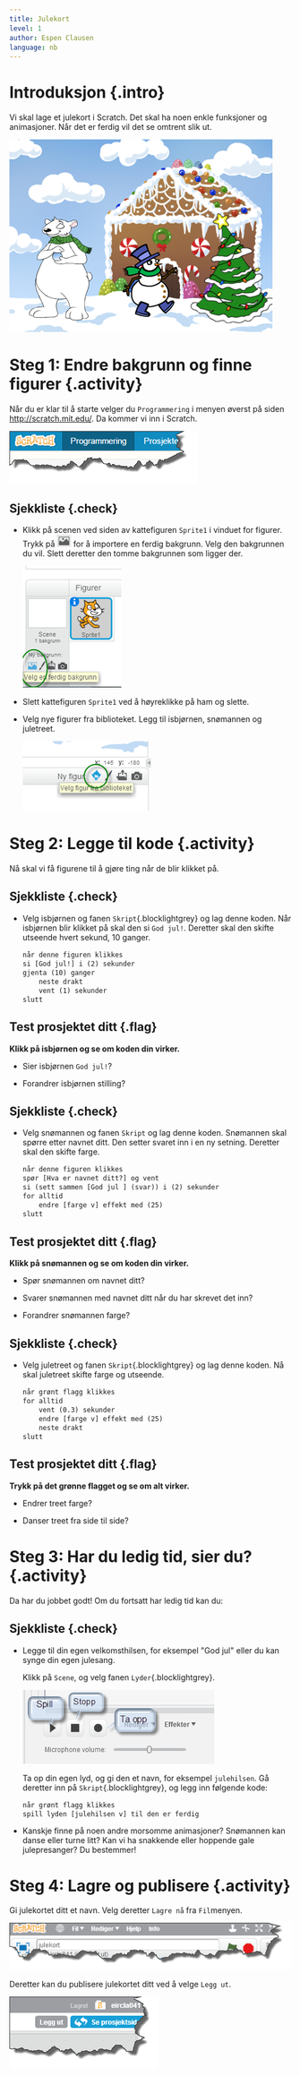 ```yaml
---
title: Julekort
level: 1
author: Espen Clausen
language: nb
---
```


# Introduksjon {.intro}

Vi skal lage et julekort i Scratch. Det skal ha noen enkle funksjoner
og animasjoner. Når det er ferdig vil det se omtrent slik ut.

![](julekort.png)

# Steg 1: Endre bakgrunn og finne figurer {.activity}

Når du er klar til å starte velger du `Programmering` i menyen øverst
på siden <http://scratch.mit.edu/>. Da kommer vi inn i Scratch.

![](programmering.png)

## Sjekkliste {.check}

+ Klikk på scenen ved siden av kattefiguren `Sprite1` i vinduet for
  figurer. Trykk på ![](../bilder/bakgrunn-fra-bibliotek.png) for å
  importere en ferdig bakgrunn. Velg den bakgrunnen du vil. Slett
  deretter den tomme bakgrunnen som ligger der.

  ![](ny_bakgrunn.png)

+ Slett kattefiguren `Sprite1` ved å høyreklikke på ham og slette.

+ Velg nye figurer fra biblioteket. Legg til isbjørnen, snømannen og
  juletreet.

  ![](velg_figurer.png)

# Steg 2: Legge til kode {.activity}

Nå skal vi få figurene til å gjøre ting når de blir klikket på.

## Sjekkliste {.check}

+ Velg isbjørnen og fanen `Skript`{.blocklightgrey} og lag denne
  koden. Når isbjørnen blir klikket på skal den si `God jul!`.
  Deretter skal den skifte utseende hvert sekund, 10 ganger.

  ```blocks
  når denne figuren klikkes
  si [God jul!] i (2) sekunder
  gjenta (10) ganger
      neste drakt
      vent (1) sekunder
  slutt
  ```

## Test prosjektet ditt {.flag}

__Klikk på isbjørnen og se om koden din virker.__

+ Sier isbjørnen `God jul!`?

+ Forandrer isbjørnen stilling?

## Sjekkliste {.check}

+ Velg snømannen og fanen `Skript` og lag denne koden.  Snømannen skal
  spørre etter navnet ditt. Den setter svaret inn i en ny
  setning. Deretter skal den skifte farge.

  ```blocks
  når denne figuren klikkes
  spør [Hva er navnet ditt?] og vent
  si (sett sammen [God jul ] (svar)) i (2) sekunder
  for alltid
      endre [farge v] effekt med (25)
  slutt
  ```

## Test prosjektet ditt {.flag}

__Klikk på snømannen og se om koden din virker.__

+ Spør snømannen om navnet ditt?

+ Svarer snømannen med navnet ditt når du har skrevet det inn?

+ Forandrer snømannen farge?

## Sjekkliste {.check}

+ Velg juletreet og fanen `Skript`{.blocklightgrey} og lag denne
koden.  Nå skal juletreet skifte farge og utseende.

  ```blocks
  når grønt flagg klikkes
  for alltid
      vent (0.3) sekunder
      endre [farge v] effekt med (25)
      neste drakt
  slutt
  ```

## Test prosjektet ditt {.flag}

__Trykk på det grønne flagget og se om alt virker.__

+ Endrer treet farge?

+ Danser treet fra side til side?

# Steg 3: Har du ledig tid, sier du? {.activity}

Da har du jobbet godt! Om du fortsatt har ledig tid kan du:

## Sjekkliste {.check}

+ Legge til din egen velkomsthilsen, for eksempel "God jul" eller du
kan synge din egen julesang.

  Klikk på `Scene`, og velg fanen `Lyder`{.blocklightgrey}.

  ![](lyder.png)

  Ta op din egen lyd, og gi den et navn, for eksempel
  `julehilsen`. Gå deretter inn på `Skript`{.blocklightgrey}, og
  legg inn følgende kode:

  ```blocks
  når grønt flagg klikkes
  spill lyden [julehilsen v] til den er ferdig
  ```

+ Kanskje finne på noen andre morsomme animasjoner? Snømannen kan
danse eller turne litt? Kan vi ha snakkende eller hoppende gale
julepresanger? Du bestemmer!

# Steg 4: Lagre og publisere {.activity}

Gi julekortet ditt et navn. Velg deretter `Lagre nå` fra `Fil`menyen.

![](lagre.png)

Deretter kan du publisere julekortet ditt ved å velge `Legg ut`.

![](leggut.png)
